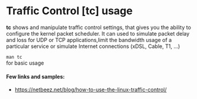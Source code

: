 # Traffic Control [tc] usage
**tc** shows and manipulate traffic control settings, that gives you the ability to configure the kernel packet scheduler.
It can used to simulate packet delay and loss for UDP or TCP applications,limit the bandwidth usage of a particular service
or simulate Internet connections (xDSL, Cable, T1, ...)

`man tc`  
for basic usage

#### Few links and samples:
- https://netbeez.net/blog/how-to-use-the-linux-traffic-control/
